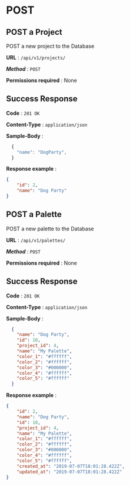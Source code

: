 # POST
## POST a Project
POST a new project to the Database

**URL** : `/api/v1/projects/`

***Method*** : `POST`

**Permissions required** : None

## Success Response

**Code** : `201 OK`

**Content-Type** : `application/json`

**Sample-Body** : 
```js
  {
    "name": "DogParty",
  }
```

**Response example** :
```json
{
    "id": 2,
    "name": "Dog Party"
}
```

## POST a Palette
POST a new palette to the Database

**URL** : `/api/v1/palettes/`

***Method*** : `POST`

**Permissions required** : None

## Success Response

**Code** : `201 OK`

**Content-Type** : `application/json`

**Sample-Body** : 
```json
  {
    "name": "Dog Party",
    "id": 10,
    "project_id": 4,
    "name": "My Palette",
    "color_1": "#ffffff",
    "color_2": "#ffffff",
    "color_3": "#000000",
    "color_4": "#ffffff",
    "color_5": "#ffffff"
  }
```

**Response example** :
```json
{
    "id": 2,
    "name": "Dog Party",
    "id": 10,
    "project_id": 4,
    "name": "My Palette",
    "color_1": "#ffffff",
    "color_2": "#ffffff",
    "color_3": "#000000",
    "color_4": "#ffffff",
    "color_5": "#ffffff",
    "created_at": "2019-07-07T18:01:28.422Z",
    "updated_at": "2019-07-07T18:01:28.422Z"
}
```
